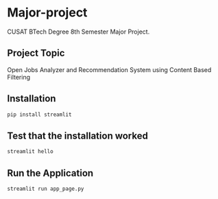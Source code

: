 # Major-project
CUSAT BTech Degree 8th Semester Major Project. 

## Project Topic
Open Jobs Analyzer and Recommendation System using Content Based Filtering

## Installation
```sh
pip install streamlit
```

## Test that the installation worked
```sh
streamlit hello
```
## Run the Application
```sh
streamlit run app_page.py
```
